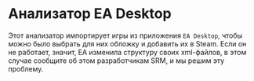 # Анализатор EA Desktop

Этот анализатор импортирует игры из приложения `EA Desktop`, чтобы можно было выбрать для них обложку и добавить их в Steam. Если он не работает, значит, EA изменила структуру своих xml-файлов, в этом случае сообщите об этом разработчикам SRM, и мы решим эту проблему. 
